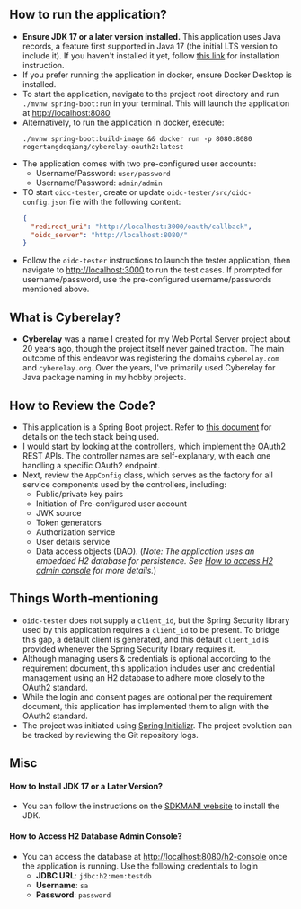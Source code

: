 ## How to run the application?
- **Ensure JDK 17 or a later version installed.** This application uses Java records, a feature first supported in 
  Java 17 (the initial LTS version to include it). If you haven't installed it yet, follow 
  [this link](#how-to-install-jdk-17-or-a-later-version) for installation instruction.
- If you prefer running the application in docker, ensure Docker Desktop is installed.
- To start the application, navigate to the project root directory and run `./mvnw spring-boot:run` in your terminal. 
  This will launch the application at [http://localhost:8080](http://localhost:8080)
- Alternatively, to run the application in docker, execute: 
  ```
  ./mvnw spring-boot:build-image && docker run -p 8080:8080 rogertangdeqiang/cyberelay-oauth2:latest
  ```
- The application comes with two pre-configured user accounts:
  - Username/Password: `user/password`
  - Username/Password: `admin/admin`
- TO start `oidc-tester`, create or update `oidc-tester/src/oidc-config.json` file with the following content: 
  ```json
  {
    "redirect_uri": "http://localhost:3000/oauth/callback",
    "oidc_server": "http://localhost:8080/"
  }
  ```
- Follow the `oidc-tester` instructions to launch the tester application, then navigate to 
  [http://localhost:3000](http://localhost:3000) to run the test cases. If prompted for username/password, use 
  the pre-configured username/passwords mentioned above.

## What is Cyberelay?
- **Cyberelay** was a name I created for my Web Portal Server project about 20 years ago, though the project 
  itself never gained traction. The main outcome of this endeavor was registering the domains `cyberelay.com` and 
  `cyberelay.org`. Over the years, I've primarily used Cyberelay for Java package naming in my hobby projects.  

## How to Review the Code?
- This application is a Spring Boot project. Refer to [this document](doc/references.md) for details on the tech stack 
  being used.
- I would start by looking at the controllers, which implement the OAuth2 REST APIs. The controller names are 
  self-explanary, with each one handling a specific OAuth2 endpoint.
- Next, review the `AppConfig` class, which serves as the factory for all service components used by the controllers,
  including:
  - Public/private key pairs
  - Initiation of Pre-configured user account
  - JWK source
  - Token generators
  - Authorization service
  - User details service
  - Data access objects (DAO). (_Note: The application uses an embedded H2 database for persistence. See [How to access
    H2 admin console](#how-to-access-h2-database-admin-console) for more details._)

## Things Worth-mentioning
- `oidc-tester` does not supply a `client_id`, but the Spring Security library used by this application requires 
  a `client_id` to be present. To bridge this gap, a default client is generated, and this default `client_id` is 
  provided whenever the Spring Security library requires it. 
- Although managing users & credentials is optional according to the requirement document, this application includes 
  user and credential management using an H2 database to adhere more closely to the OAuth2 standard.
- While the login and consent pages are optional per the requirement document, this application has implemented them
  to align with the OAuth2 standard.
- The project was initiated using [Spring Initializr](https://start.spring.io/). The project evolution can be tracked
  by reviewing the Git repository logs.

## Misc

#### How to Install JDK 17 or a Later Version?
- You can follow the instructions on the [SDKMAN! website](https://sdkman.io/) to install the JDK.

#### How to Access H2 Database Admin Console?
- You can access the database at [http://localhost:8080/h2-console](http://localhost:8080/h2-console) once the 
  application is running. Use the following credentials to login
  - **JDBC URL**: `jdbc:h2:mem:testdb`
  - **Username**: `sa`
  - **Password**: `password`